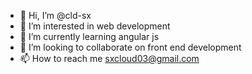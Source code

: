 - 👋 Hi, I’m @cld-sx
- 👀 I’m interested in web development 
- 🌱 I’m currently learning angular js
- 💞️ I’m looking to collaborate on front end development 
- 📫 How to reach me sxcloud03@gmail.com 
